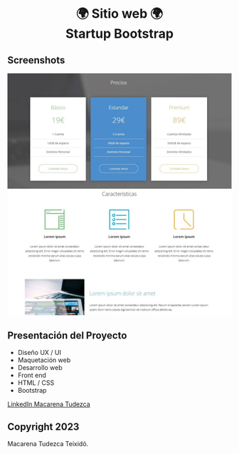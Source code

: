 <h1 align="center">🌍 Sitio web 🌍  <br> Startup Bootstrap </h1>

## Screenshots
![Startup Bootstrap](screenshot.jpg)
![Startup Bootstrap](screenshot2.jpg)

## Presentación del Proyecto

* Diseño UX / UI
* Maquetación web
* Desarrollo web
* Front end
* HTML / CSS
* Bootstrap

[LinkedIn Macarena Tudezca](https://www.linkedin.com/in/macarenatudezca/)
## Copyright 2023

Macarena Tudezca Teixidó.
